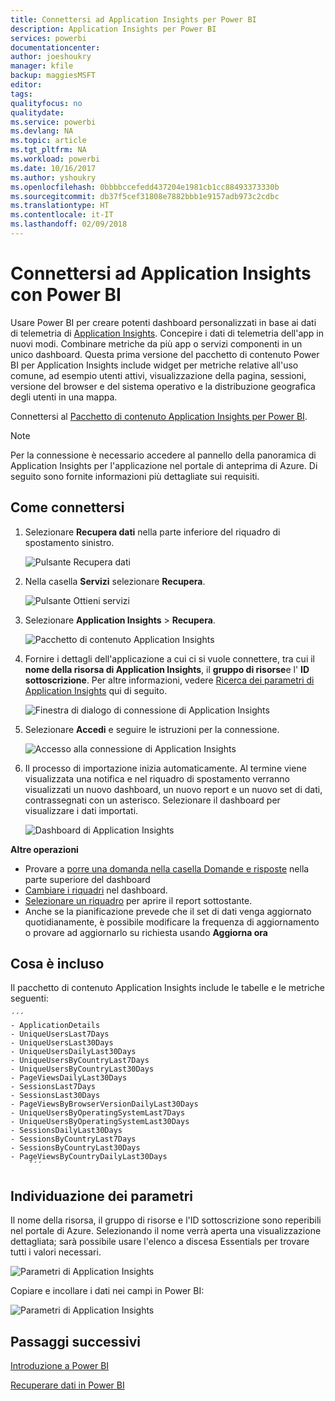 ```yaml
---
title: Connettersi ad Application Insights per Power BI
description: Application Insights per Power BI
services: powerbi
documentationcenter: 
author: joeshoukry
manager: kfile
backup: maggiesMSFT
editor: 
tags: 
qualityfocus: no
qualitydate: 
ms.service: powerbi
ms.devlang: NA
ms.topic: article
ms.tgt_pltfrm: NA
ms.workload: powerbi
ms.date: 10/16/2017
ms.author: yshoukry
ms.openlocfilehash: 0bbbbccefedd437204e1981cb1cc88493373330b
ms.sourcegitcommit: db37f5cef31808e7882bbb1e9157adb973c2cdbc
ms.translationtype: HT
ms.contentlocale: it-IT
ms.lasthandoff: 02/09/2018
---
```

# <a name="connect-to-application-insights-with-power-bi"></a>Connettersi ad Application Insights con Power BI
Usare Power BI per creare potenti dashboard personalizzati in base ai dati di telemetria di [Application Insights](https://azure.microsoft.com/documentation/articles/app-insights-overview/). Concepire i dati di telemetria dell'app in nuovi modi. Combinare metriche da più app o servizi componenti in un unico dashboard. Questa prima versione del pacchetto di contenuto Power BI per Application Insights include widget per metriche relative all'uso comune, ad esempio utenti attivi, visualizzazione della pagina, sessioni, versione del browser e del sistema operativo e la distribuzione geografica degli utenti in una mappa.

Connettersi al [Pacchetto di contenuto Application Insights per Power BI](https://app.powerbi.com/getdata/services/application-insights).

>[!NOTE]
>Per la connessione è necessario accedere al pannello della panoramica di Application Insights per l'applicazione nel portale di anteprima di Azure. Di seguito sono fornite informazioni più dettagliate sui requisiti.

## <a name="how-to-connect"></a>Come connettersi
1. Selezionare **Recupera dati** nella parte inferiore del riquadro di spostamento sinistro.
   
    ![Pulsante Recupera dati](media/service-connect-to-application-insights/pbi_getdata.png)
2. Nella casella **Servizi** selezionare **Recupera**.
   
    ![Pulsante Ottieni servizi](media/service-connect-to-application-insights/pbi_getservices.png)
3. Selezionare **Application Insights** > **Recupera**.
   
    ![Pacchetto di contenuto Application Insights](media/service-connect-to-application-insights/appinsights.png)
4. Fornire i dettagli dell'applicazione a cui ci si vuole connettere, tra cui il **nome della risorsa di Application Insights**, il **gruppo di risorse**e l' **ID sottoscrizione**. Per altre informazioni, vedere [Ricerca dei parametri di Application Insights](#FindingAppInsightsParams) qui di seguito.
   
    ![Finestra di dialogo di connessione di Application Insights](media/service-connect-to-application-insights/pbi_contpkappinsitconnectndialog.png)    
5. Selezionare **Accedi** e seguire le istruzioni per la connessione.
   
    ![Accesso alla connessione di Application Insights](media/service-connect-to-application-insights/pbi_contpkappinsitconnectn2.png)
6. Il processo di importazione inizia automaticamente. Al termine viene visualizzata una notifica e nel riquadro di spostamento verranno visualizzati un nuovo dashboard, un nuovo report e un nuovo set di dati, contrassegnati con un asterisco.  Selezionare il dashboard per visualizzare i dati importati.
   
    ![Dashboard di Application Insights](media/service-connect-to-application-insights/pbi_contpkappinsitdash.png)

**Altre operazioni**

* Provare a [porre una domanda nella casella Domande e risposte](power-bi-q-and-a.md) nella parte superiore del dashboard
* [Cambiare i riquadri](service-dashboard-edit-tile.md) nel dashboard.
* [Selezionare un riquadro](service-dashboard-tiles.md) per aprire il report sottostante.
* Anche se la pianificazione prevede che il set di dati venga aggiornato quotidianamente, è possibile modificare la frequenza di aggiornamento o provare ad aggiornarlo su richiesta usando **Aggiorna ora**

## <a name="whats-included"></a>Cosa è incluso
Il pacchetto di contenuto Application Insights include le tabelle e le metriche seguenti:  

    ´´´
    - ApplicationDetails  
    - UniqueUsersLast7Days   
    - UniqueUsersLast30Days   
    - UniqueUsersDailyLast30Days  
    - UniqueUsersByCountryLast7Days  
    - UniqueUsersByCountryLast30Days   
    - PageViewsDailyLast30Days   
    - SessionsLast7Days   
    - SessionsLast30Days  
    - PageViewsByBrowserVersionDailyLast30Days   
    - UniqueUsersByOperatingSystemLast7Days   
    - UniqueUsersByOperatingSystemLast30Days    
    - SessionsDailyLast30Days   
    - SessionsByCountryLast7Days   
    - SessionsByCountryLast30Days   
    - PageViewsByCountryDailyLast30Days  
        ´´´ 

<a name="FindingAppInsightsParams"></a>

## <a name="finding-parameters"></a>Individuazione dei parametri
Il nome della risorsa, il gruppo di risorse e l'ID sottoscrizione sono reperibili nel portale di Azure. Selezionando il nome verrà aperta una visualizzazione dettagliata; sarà possibile usare l'elenco a discesa Essentials per trovare tutti i valori necessari.

![Parametri di Application Insights](media/service-connect-to-application-insights/pbi_contpkappinsitparams.png)

Copiare e incollare i dati nei campi in Power BI:

![Parametri di Application Insights](media/service-connect-to-application-insights/pbi_contpkappinsitparam2.png)

## <a name="next-steps"></a>Passaggi successivi
[Introduzione a Power BI](service-get-started.md)

[Recuperare dati in Power BI](service-get-data.md)

